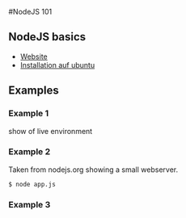 #NodeJS 101

## NodeJS basics

* [Website](http://nodejs.org/)
* [Installation auf ubuntu](https://github.com/joyent/node/wiki/Installing-Node.js-via-package-manager#ubuntu)


## Examples

### Example 1

show of live environment

### Example 2

Taken from nodejs.org showing a small webserver.

    $ node app.js

### Example 3

